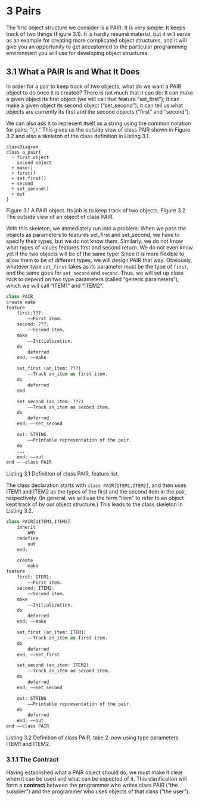 # 3 Pairs
The first object structure we consider is a PAIR.
It is very simple:
It keeps track of two things (Figure 3.1).
It is hardly résumé material, 
but it will serve as an example for creating more complicated object structures,
and it will give you an opportunity to get accustomed to the particular programming environment you will use for developing object structures.

## 3.1 What a PAIR Is and What It Does

In order for a pair to keep track of two objects,
what do we want a PAIR object to do once it is created? 
There is not much that it can do: 
It can make a given object its first object 
(we will call that feature “set_first”);
it can make a given object its second object (“set_second”);
it can tell us what objects are currently
its first and the second objects (“first” and “second”).

We can also ask it to represent itself as a string using the common notation for pairs: “(<first>,<second>).” 
This gives us the outside view of class PAIR shown in Figure 3.2
and also a skeleton of the class definition in Listing 3.1.

```mermaid
classDiagram
class a_pair{
  - first object
  - second object
  + make()
  + first()
  + set_first()
  + second
  + set_second()
  + out
}
```
Figure 3.1 A PAIR object. Its job is to keep track of two objects.
Figure 3.2 The outside view of an object of class PAIR.

With this skeleton,
we immediately run into a problem:
When we pass the objects as parameters to features set_first and set_second,
we have to specify their types, but we do not know them.
Similarly, we do not know what types of values features first and second return.
We do not even know yet if the two objects will be of the same type!
Since it is more flexible to allow them to be of different types,
we will design PAIR that way.
Obviously,
whatever type `set_first` takes as its parameter must be the type of `first`,
and the same goes for `set_second` and `second`.
Thus, we will set up class `PAIR` to depend on two type parameters
(called “generic parameters”),
which we will call “ITEM1” and “ITEM2”.

```python
class PAIR
create make
feature
    first:???;
        ——First item.
    second: ???;
        ——Second item.
    make
        ——Initialization.
    do
        deferred
    end; ——make

    set_first (an_item: ???)
        ——Track an_item as first item.
    do
        deferred
    end

    set_second (an_item: ???)
        ——Track an_item as second item.
    do
        deferred
    end; ——set_second

    out: STRING
        ——Printable representation of the pair.
    do
    ...
    end; ——out
end —-—class PAIR
```

Listing 3.1 Definition of class PAIR, feature list.

The class declaration starts with `class PAIR[ITEM1,ITEM2]`,
and then uses ITEM1 and ITEM2 as the types of the first and the second item in the pair, respectively.
(In general, we will use the term “item” to refer to an object kept track of by our object structure.)
This leads to the class skeleton in Listing 3.2.

```python
class PAIR[UITEM1,ITEM2] 
    inherit
        ANY
    redefine
        out
    end;

    create
        make
feature
    first: ITEM1;
        ——First item.
    second: ITEM2;
        ——Second item.
    make
        ——Initialization.
    do
        deferred
    end; ——make

    set_first (an_item: ITEM1)
        ——Track an_item as first item.
    do
        deferred
    end; ——set_first

    set_second (an_item: ITEM2)
        ——Track an_item as second item.
    do
        deferred
    end; ——set_second

    out: STRING
        ——Printable representation of the pair.
    do
        deferred
    end; ——out
end ——class PAIR
```
Listing 3.2 Definition of class PAIR, take 2:
now using type parameters ITEM1 and ITEM2.

### 3.1.1 The Contract

Having established what a PAIR object should do,
we must make it clear when
it can be used and what can be expected of it.
This clarification will form a **contract** between the programmer who writes class PAIR (“the supplier”)
and the programmer who uses objects of that class (“the user”).

